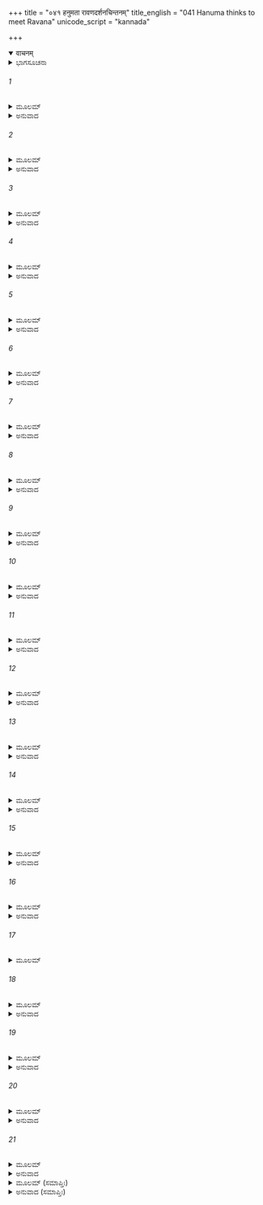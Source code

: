 +++
title = "०४१ हनुमता रावणदर्शनचिन्तनम्"
title_english = "041 Hanuma thinks to meet Ravana"
unicode_script = "kannada"

+++
<details open><summary>वाचनम्</summary>

<div class="audioEmbed"  caption="श्रीराम-हरिसीताराममूर्ति-घनपाठिभ्यां वचनम्" src="https://archive.org/download/Ramayana-recitation-Sriram-harisItArAmamUrti-Ghanapaati-v2/Kanda_5/Kanda_5_SK-041-Hanuma_thinks_to_meet_Ravana.mp3"></div>
</details>



<details><summary>ಭಾಗಸೂಚನಾ</summary>

ಹನುಮಂತನು ಪ್ರಮದಾವನವನ್ನು (ಅಶೋಕ ವನವನ್ನು) ಧ್ವಂಸ ಮಾಡಿದುದು
</details>

###### 1


<details><summary>ಮೂಲಮ್</summary>

ಸ ಚ ವಾಗ್ಭಿಃ ಪ್ರಶಸ್ತಾಭಿರ್ಗಮಿಷ್ಯನ್ ಪೂಜಿತಸ್ತಯಾ ।  
ತಸ್ಮಾದ್ದೇಶಾದಪಕ್ರಮ್ಯ ಚಿಂತಯಾಮಾಸ ವಾನರಃ ॥
</details>

<details><summary>ಅನುವಾದ</summary>

ಸೀತಾದೇವಿಯು ತನ್ನಲ್ಲಿ ಅನುಮತಿಯನ್ನು ಪಡೆದು ಹೊರಟುನಿಂತ ಹನುಮಂತನ ಬಗ್ಗೆ ಪೂಜ್ಯಭಾವದಿಂದ, ಕೃತಜ್ಞತಾಪೂರ್ವಕವಾಗಿ ಅವನನ್ನು ಆದರಿಸಿದಳು. ಬಳಿಕ ಆ ವಾನರೋತ್ತಮ ಅವಳಿದ್ದ ಪ್ರದೇಶದಿಂದ ಸ್ವಲ್ಪದೂರ ಹೋಗಿ ಹೀಗೆ ಆಲೋಚಿಸತೊಡಗಿದನು.॥1॥
</details>

###### 2


<details><summary>ಮೂಲಮ್</summary>

ಅಲ್ಪಶೇಷಮಿದಂ ಕಾರ್ಯಂ ದೃಷ್ಟೇಯಮಸಿತೇಕ್ಷಣಾ ।  
ತ್ರೀನುಪಾಯಾನತಿಕ್ರಮ್ಯ ಚತುರ್ಥ ಇಹ ದೃಶ್ಯತೇ ॥
</details>

<details><summary>ಅನುವಾದ</summary>

ಸೀತಾದೇವಿಯನ್ನು ನೋಡುವ ಒಂದು ಕೆಲಸವು ಮುಗಿಯಿತು. ಇನ್ನು ಮಾಡಬೇಕಾದ ಕಾರ್ಯವು ಸ್ವಲ್ಪ ಉಳಿದಿದೆ. ಅದು ರಾವಣನ ಬಲಾಬಲಗಳನ್ನು ಪರೀಕ್ಷಿಸುವುದು. ಅದನ್ನು ನಾನು ಮುಗಿಸಿಯೇ ಹೋಗಬೇಕು. ಚತುರೋಪಾಯಗಳಲ್ಲಿ ಮೊದಲ ಮೂರನ್ನೂ (ಸಾಮ, ದಾನ, ಭೇದ) ಪಕ್ಕಕ್ಕಿರಿಸಿ ನಾಲ್ಕನೆಯ ದಂಡೋಪಾಯವನ್ನು ಮಾತ್ರ ಆಶ್ರಯಿಸುವುದು ಯುಕ್ತವೆಂದು ತೋರುತ್ತದೆ.॥2॥
</details>

###### 3


<details><summary>ಮೂಲಮ್</summary>

ನ ಸಾಮ ರಕ್ಷಃಸು ಗುಣಾಯ ಕಲ್ಪತೇ  
ನ ದಾನಮರ್ಥೋಪಚಿತೇಷು ಯುಜ್ಯತೇ ।  
ನ ಭೇದಸಾಧ್ಯಾ ಬಲದರ್ಪಿತಾ ಜನಾಃ  
ಪರಾಕ್ರಮಸ್ತ್ವೇವ ಮಮೇಹ ರೋಚತೇ ॥
</details>

<details><summary>ಅನುವಾದ</summary>

ರಾಕ್ಷಸರ ಬಳಿ ಸಾಮೋಪಾಯವು ಕೆಲಸಮಾಡದು. ಧನಮದಾಂಧರಾದ್ದರಿಂದ ದಾನವು ನಿಷ್ಪ್ರಯೋಜಕವು. ಬಲಗರ್ವಿತ ರಾದ್ದರಿಂದ ಭೇದೋಪಾಯವೂ ನಡೆಯದು. ಆದ್ದರಿಂದ ಕಡೆಯದಾದ ಪರಾಕ್ರಮ ಸಾಧ್ಯವಾದ ದಂಡೋಪಾಯವೇ ರಾಕ್ಷಸರ ವಿಷಯದಲ್ಲಿ ಸಮಂಜಸವಾದುದು.॥3॥
</details>

###### 4


<details><summary>ಮೂಲಮ್</summary>

ನ ಚಾಸ್ಯ ಕಾರ್ಯಸ್ಯ ಪರಾಕ್ರಮಾದೃತೇ  
ವಿನಿಶ್ಚಯಃ ಕಶ್ಚಿದಿಹೋಪಪದ್ಯತೇ ।  
ಹತಪ್ರವೀರಾಶ್ಚ ರಣೇ ಹಿ ರಾಕ್ಷಸಾಃ  
ಕಥಂಚಿದೀಯುರ್ಯದಿಹಾದ್ಯ ಮಾರ್ದವಮ್ ॥
</details>

<details><summary>ಅನುವಾದ</summary>

ನಾನು ಪರಾಕ್ರಮವನ್ನು ತೋರದಿದ್ದರೆ, ಇವರ ಸತ್ತ್ವವೆಷ್ಟೆಂಬುದು ನಮಗೆ ತಿಳಿಯದು. ಯುದ್ಧಶೂರರಾದ ಹಲವಾರು ರಾಕ್ಷಸರು ಹತರಾದರೆ, ಆಗ ಉಳಿದವರು ಮೆತ್ತಗಾಗುವರು. ಆದ್ದರಿಂದ ಯುದ್ಧ ಮಾಡುವುದೇ ಉಚಿತವೆಂದು ನಿಶ್ಚಯಿಸಿದನು.॥4॥
</details>

###### 5


<details><summary>ಮೂಲಮ್</summary>

ಕಾರ್ಯೇ ಕರ್ಮಣಿ ನಿರ್ದಿಷ್ಟೇ ಯೋ ಬಹೂನ್ಯಪಿ ಸಾಧಯೇತ್ ।  
ಪೂರ್ವಕಾರ್ಯಾವಿರೋಧೇನ ಸ ಕಾರ್ಯಂ ಕರ್ತುಮರ್ಹತಿ ॥
</details>

<details><summary>ಅನುವಾದ</summary>

ಒಪ್ಪಿಸಿದ ಕಾರ್ಯವನ್ನು ಸಾಧಿಸಿ, ಅದಕ್ಕೆ ಭಂಗವಾಗದಂತೆ ಅದಕ್ಕೆ ಪೂರಕವಾಗಿ ಮತ್ತೊಂದು ಕಾರ್ಯವನ್ನು ಸಾಧಿಸುವವನೇ ನಿಜವಾಗಿ ಕಾರ್ಯದಕ್ಷನು.॥5॥
</details>

###### 6


<details><summary>ಮೂಲಮ್</summary>

ನ ಹ್ಯೇಕಃ ಸಾಧಕೋ ಹೇತುಃ ಸ್ವಲ್ಪಸ್ಯಾಪೀಹ ಕರ್ಮಣಃ ।  
ಯೋ ಹ್ಯರ್ಥಂ ಬಹುಧಾ ವೇದ ಸ ಸಮರ್ಥೋರ್ಥಸಾಧನೇ ॥
</details>

<details><summary>ಅನುವಾದ</summary>

ಸಣ್ಣ-ಪುಟ್ಟ ಕಾರ್ಯಗಳ ಸಿದ್ಧಿಗೆ ಒಂದೆ ಉಪಾಯವೂ ಸಾಕಾಗುವುದಿಲ್ಲ. ತನ್ನ ಕಾರ್ಯ ಸಿದ್ಧಿಗಾಗಿ ವಿವಿಧೋಪಾಯಗಳನ್ನು ತಿಳಿದಿರುವವನೇ ಕಾರ್ಯ ಸಾಧನೆಗೆ ಸಮರ್ಥನು.॥6॥
</details>

###### 7


<details><summary>ಮೂಲಮ್</summary>

ಇಹೈವ ತಾವತ್ ಕೃತನಿಶ್ಚಯೋ ಹ್ಯಹಂ  
ಯದಿ ವ್ರಜೇಯಂ ಪ್ಲವಗೇಶ್ವರಾಲಯಮ್ ।  
ಪರಾತ್ಮಸಂಮರ್ದವಿಶೇಷತತ್ತ್ವವಿತ್  
ತತಃ ಕೃತಂ ಸ್ಯಾನ್ಮಮ ಭರ್ತೃಶಾಸನಮ್ ॥
</details>

<details><summary>ಅನುವಾದ</summary>

ನಾನು ಇಲ್ಲಿಯೇ ಶತ್ರುಬಲವನ್ನು, ನಮ್ಮವರ ಬಲವನ್ನು, ಯುದ್ಧ ನೈಪುಣ್ಯವನ್ನು ಅದರಲ್ಲಿನ ತಾರತಮ್ಯವನ್ನು ಚೆನ್ನಾಗಿ ತಿಳಿದುಕೊಳ್ಳುವುದು ಯುಕ್ತವು. ಬಳಿಕ ಕೃತನಿಶ್ಚಯನಾದ ಸುಗ್ರೀವನ ಬಳಿಗೆ ಹೋದರೆ ಆಗ ಒಡೆಯನ ಆಜ್ಞೆಯನ್ನು ಪೂರ್ಣಗೊಳಿಸಿದಂತಾಗುತ್ತದೆ.॥7॥
</details>

###### 8


<details><summary>ಮೂಲಮ್</summary>

ಕಥಂ ನು ಖಲ್ವದ್ಯ ಭವೇತ್ ಸುಖಾಗತಂ  
ಪ್ರಸಹ್ಯ ಯುದ್ಧಂ ಮಮ ರಾಕ್ಷಸೈಃ ಸಹ ।  
ತಥೈವ ಖಲ್ವಾತ್ಮಬಲಂ ಚ ಸಾರವತ್  
ಸಂಮಾನಯೇನ್ಮಾಂ ಚ ರಣೇ ದಶಾನನಃ ॥
</details>

<details><summary>ಅನುವಾದ</summary>

ಈಗ ನನಗೂ ರಾಕ್ಷಸರಿಗೂ ತೀವ್ರವಾದ ಯುದ್ಧವು ಸುಲಭವಾಗಿ ಒದಗುವಂತೆ ನೋಡಬೇಕಾಗಿದೆ. ಆಗಲೇ ರಾವಣನು ಯುದ್ಧದಲ್ಲಿ ತನ್ನ ಕಡೆಯವರ ಬಲವನ್ನೂ, ನನ್ನ ಬಲವನ್ನೂ ನಿಜವಾಗಿ ತಿಳಿದುಕೊಳ್ಳಬಹುದು.॥8॥
</details>

###### 9


<details><summary>ಮೂಲಮ್</summary>

ತತಃ ಸಮಾಸಾದ್ಯ ರಣೇ ದಶಾನನಂ  
ಸಮಂತ್ರಿವರ್ಗಂ ಸಬಲಪ್ರಯಾಯಿನಮ್ ।  
ಹೃದಿ ಸ್ಥಿತಂ ತಸ್ಯ ಮತಂ ಬಲಂ ಚ ವೈ  
ಸುಖೇನ ಮತ್ವಾಹಮಿತಃ ಪುನರ್ವ್ರಜೇ ॥
</details>

<details><summary>ಅನುವಾದ</summary>

ಆದರೆ ರಾವಣನನ್ನು, ಅವನ ಮಂತ್ರಿಗಳನ್ನು, ಸೈನ್ಯವನ್ನು, ಅನುಚರರನ್ನು ಯುದ್ಧದಲ್ಲಿ ಇದಿರಿಸಿ, ಅವರ ಶಕ್ತಿ ಸಾಮರ್ಥ್ಯವನ್ನೂ, ಮನಸ್ಸಿನ ಅಭಿಪ್ರಾಯವನ್ನೂ ಚೆನ್ನಾಗಿ ತಿಳಿದುಕೊಂಡು ತೃಪ್ತಿಯಾಗಿ ನಾನು ಇಲ್ಲಿಂದ ಹೋಗುವೆನು.॥9॥
</details>

###### 10


<details><summary>ಮೂಲಮ್</summary>

ಇದಮಸ್ಯ ನೃಶಂಸಸ್ಯ ನಂದನೋಪಮಮುತ್ತಮಮ್ ।  
ವನಂ ನೇತ್ರಮನಃಕಾಂತಂ ನಾನಾದ್ರುಮಲತಾಯುತಮ್ ॥
</details>

<details><summary>ಅನುವಾದ</summary>

ಕ್ರೂರನಾದ ರಾವಣನ ಈ ಅಶೋಕವನವು ಶ್ರೇಷ್ಠವಾಗಿದೆ. ನಂದನವನಕ್ಕೆ ಸಮಾನವಾಗಿದೆ. ನಾನಾ ವಿಧವಾದ ವೃಕ್ಷಗಳಿಂದಲೂ, ಲತೆಗಳಿಂದಲೂ ನಿಬಿಡವಾಗಿರುವ ಇದು ನಯನಾನಂದಕರವಾಗಿಯೂ, ಮನೋಜ್ಞವಾಗಿಯೂ ಇದೆ.॥10॥
</details>

###### 11


<details><summary>ಮೂಲಮ್</summary>

ಇದಂ ವಿಧ್ವಂಸಯಿಷ್ಯಾಮಿ ಶುಷ್ಕಂ ವನಮಿವಾನಲಃ ।  
ಅಸ್ಮಿನ್ ಭಗ್ನೇ ತತಃ ಕೋಪಂ ಕರಿಷ್ಯತಿ ದಶಾನನಃ ॥
</details>

<details><summary>ಅನುವಾದ</summary>

ಒಣಗಿಹೋದ ವನವನ್ನು ಬೆಂಕಿಯು ಸುಟ್ಟು ಭಸ್ಮಮಾಡಿಬಿಡುವಂತೆ, ನಾನು ಈ ವನವನ್ನು ಧ್ವಂಸಮಾಡಿಬಿಡುವೆನು. ಇದು ಹಾಳುಗೆಡಹಿದ ವಾರ್ತೆಯನ್ನು ಕೇಳಿದಾಕ್ಷಣ ದಶಾನನನು ಕ್ರುದ್ಧನಾಗುವನು.॥11॥
</details>

###### 12


<details><summary>ಮೂಲಮ್</summary>

ತತೋ ಮಹತ್ ಸಾಶ್ವಮಹಾರಥದ್ವಿಪಂ  
ಬಲಂ ಸಮಾದೇಕ್ಷ್ಯತಿ ರಾಕ್ಷಸಾಧಿಪಃ ।  
ತ್ರಿಶೂಲಕಾಲಾಯಸಪಟ್ಟಸಾಯುಧಂ  
ತತೋ ಮಹದ್ಯುದ್ಧಮಿದಂ ಭವಿಷ್ಯತಿ ॥
</details>

<details><summary>ಅನುವಾದ</summary>

ಒಡನೆಯೇ ಅವನು ತ್ರಿಶೂಲ, ಮುದ್ಗರ, ಪಟ್ಟಾಕತ್ತಿಗಳು ಮುಂತಾದ ಆಯುಧಗಳನ್ನು ಧರಿಸಿದ, ಅಶ್ವ-ಮಹಾರಥ, ಮಹಾಗಜಗಳಿಂದ ಯುಕ್ತವಾದ ದೊಡ್ಡ ಸೈನ್ಯವನ್ನು ರಾವಣನು ಕಳಿಸುವನು. ಆಗ ಒಂದು ಘೋರವಾದ ಯುದ್ಧವು ಜರಗುತ್ತದೆ.॥12॥
</details>

###### 13


<details><summary>ಮೂಲಮ್</summary>

ಅಹಂ ತು ತೈಃ ಸಂಯತಿ ಚಂಡವಿಕ್ರಮೈಃ  
ಸಮೇತ್ಯ ರಕ್ಷೋಭಿರಸಹ್ಯವಿಕ್ರಮಃ ।  
ನಿಹತ್ಯ ತದ್ರಾವಣಚೋದಿತಂ ಬಲಂ  
ಸುಖಂ ಗಮಿಷ್ಯಾಮಿ ಕಪೀಶ್ವರಾಲಯಮ್ ॥
</details>

<details><summary>ಅನುವಾದ</summary>

ಪ್ರಚಂಡ ಪರಾಕ್ರಮದಿಂದ ಆ ರಾಕ್ಷಸಯೋಧರೊಡನೆ ನಾನು ಸಾಟಿಯಿಲ್ಲದ ಪ್ರತಾಪದಿಂದ ಹೋರಾಡಿ, ಆ ರಾವಣ ಪ್ರೇರಿತ ಸೈನ್ಯವನ್ನು ಸಂಹರಿಸಿ, ಸುಖವಾಗಿ ಸುಗ್ರೀವನ ಬಳಿಗೆ ಹೋಗುವೆನು.॥13॥
</details>

###### 14


<details><summary>ಮೂಲಮ್</summary>

ತತೋ ಮಾರುತವತ್ ಕ್ರುದ್ಧೋ ಮಾರುತಿರ್ಭೀಮವಿಕ್ರಮಃ ।  
ಊರುವೇಗೇನ ಮಹತಾ ದ್ರುಮಾನ್ ಕ್ಷೇಪ್ತುಮಥಾರಭತ್ ॥
</details>

<details><summary>ಅನುವಾದ</summary>

ಬಳಿಕ ಭಯಂಕರ ಪರಾಕ್ರಮಿಯಾದ ಮಾರುತಿಯು ಪರಮಕ್ರುದ್ಧನಾಗಿ ಅತಿವೇಗದಿಂದ ಆ ಅಶೋಕವನದಲ್ಲಿದ್ದ ವೃಕ್ಷಗಳನ್ನು ಬಿರುಗಾಳಿಯಂತೆ ಒಂದೊಂದನ್ನಾಗಿ ಉರುಳಿಸಲು ಉಪಕ್ರಮಿಸಿದನು.॥14॥
</details>

###### 15


<details><summary>ಮೂಲಮ್</summary>

ತತಸ್ತು ಹನುಮಾನ್ ವೀರೋ ಬಭಂಜ ಪ್ರಮದಾವನಮ್ ।  
ಮತ್ತದ್ವಿಜಸಮಾಘುಷ್ಟಂ ನಾನಾದ್ರುಮಲತಾಯುತಮ್ ॥
</details>

<details><summary>ಅನುವಾದ</summary>

ಮದಿಸಿದ ಪಕ್ಷಿಗಳಿಂದ ಕಲಕಲಾಯಮಾನವಾಗಿದ್ದ, ನಾನಾ ವಿಧವಾದ ವೃಕ್ಷಗಳಿಂದಲೂ, ಲತೆಗಳಿಂದಲೂ ಕೂಡಿದ್ದ, ಅಂತಃಪುರದ ನಾರಿಯರ ವಿಹಾರಕ್ಕಾಗಿಯೇ ನಿರ್ಮಿಸಿದ್ದ ಆ ಪ್ರಮದಾವನವನ್ನು ಧ್ವಂಸ ಮಾಡಿದನು.॥15॥
</details>

###### 16


<details><summary>ಮೂಲಮ್</summary>

ತದ್ವನಂ ಮಥಿತೈರ್ವೃಕ್ಷೈರ್ಭಿನ್ನೈಶ್ಚ ಸಲಿಲಾಶಯೈಃ ।  
ಚೂರ್ಣಿತೈಃ ಪರ್ವತಾಗ್ರೈಶ್ಚ ಬಭೂವಾಪ್ರಿಯದರ್ಶನಮ್ ॥
</details>

<details><summary>ಅನುವಾದ</summary>

ಆ ವನದಲ್ಲಿದ್ದ ವೃಕ್ಷಗಳೆಲ್ಲ ನೆಲಸಮವಾದುವು. ಜಲಾಶಯಗಳು ಒಡೆದುಹೋದುವು. ಕ್ರೀಡಾ ಪರ್ವತಗಳು ನುಚ್ಚುನೂರಾದವು. ಆಗ ಆ ವನವು (ಪ್ರಾಣಗಳಿಲ್ಲದ ದೇಹದಂತೆ) ಶೋಭಾಹೀನವಾಯಿತು.॥16॥
</details>

###### 17


<details><summary>ಮೂಲಮ್</summary>

ನಾನಾಶಕುಂತವಿರುತೈಃ ಪ್ರಭಿನ್ನೈಃ ಸಲಿಲಾಶಯೈಃ ।  
ತಾಮ್ರೈಃ ಕಿಸಲಯೈಃ ಕ್ಲಾಂತೈಃ ಕ್ಲಾಂತದ್ರುಮಲತಾಯುತಮ್ ॥
</details>

###### 18


<details><summary>ಮೂಲಮ್</summary>

ನ ಬಭೌ ತದ್ವನಂ ತತ್ರ ದಾವಾನಲಹತಂ ಯಥಾ ।  
ವ್ಯಾಕುಲಾವರಣಾ ರೇಜುರ್ವಿಹ್ವಲಾ ಇವ ತಾ ಲತಾಃ ॥
</details>

<details><summary>ಅನುವಾದ</summary>

ಆ ವನದಲ್ಲಿದ್ದ ನಾನಾವಿಧವಾದ ಪಕ್ಷಿಗಳು ವಿಕೃತ ಧ್ವನಿಗಳಿಂದ ಅರಚುತ್ತಿದ್ದವು. ಅಲ್ಲಿಯ ಜಲಾಶಯಗಳು ಛಿನ್ನ-ಭಿನ್ನವಾದವು. ಕೆಂಪಾದ ಹಾಗೂ ಬಾಡಿಹೋದ ಚಿಗುರುಗಳಿಂದಲೂ, ಮರ-ಬಳ್ಳಿಗಳಿಂದಲೂ ಸಮಾಕುಲವಾಗಿದ್ದ ಆ ಪ್ರಮದಾವನವು ಕಾಳ್ಗಿಚ್ಚಿನಿಂದ ಸುಟ್ಟುಹೋದ ವನದಂತೆ ಶೋಭಾಹೀನವಾಯಿತು. ಆಧಾರಭೂತವಾಗಿದ್ದ ವೃಕ್ಷಗಳು ನೆಲಸಮವಾದಾಗ ಅದರಲ್ಲಿ ಹಬ್ಬಿದ ಬಳ್ಳಿಗಳು ನಿರಾಶ್ರಯರಾಗಿ, ವಿಹ್ವಲಳಾದ ಸ್ತ್ರೀಯಂತೆ ಕಳಾಹೀನವಾದುವು.॥17-18॥
</details>

###### 19


<details><summary>ಮೂಲಮ್</summary>

ಲತಾಗೃಹೈಶ್ಚಿತ್ರಗೃಹೈಶ್ಚ ನಾಶಿತೈ  
ರ್ಮಹೋರಗೈರ್ವ್ಯಾಲಮೃಗೈಶ್ಚ ನಿರ್ಧುತೈಃ ।  
ಶಿಲಾಗೃ ಹೈರುನ್ಮ ಥಿತೈಸ್ತಥಾ ಗೃಹೈಃ  
ಪ್ರನಷ್ಟ ರೂಪಂ ತದಭೂನ್ಮಹದ್ವನಮ್ ॥
</details>

<details><summary>ಅನುವಾದ</summary>

ಮಾರುತಿಯ ದಾಂಧಲೆಯಿಂದ ಅಲ್ಲಿದ್ದ ಲತಾಗೃಹಗಳು, ಚಿತ್ರಶಾಲೆಗಳು ಉಧ್ವಸ್ತವಾದುವು. ಅಲ್ಲಿದ್ದ ಮಹಾಸರ್ಪಗಳೂ, ದೊಡ್ಡ ಹುಲಿಗಳೂ, ಮೃಗಗಳೂ ಮೊದಲಾದ ಕ್ರೂರಜಂತುಗಳು ಪೀಡಿತರಾಗಿ ಆರ್ತಧ್ವನಿಗಳನ್ನು ಮಾಡುತ್ತಿದ್ದವು. ಕ್ರೀಡಾಪರ್ವತ ಗುಹೆಗಳನ್ನು, ಇತರ ಗೃಹಗಳನ್ನು ಕಿತ್ತೆಸೆದನು. ಇದರಿಂದ ಆ ಸುಂದರ ವನವು ತನ್ನ ಹಿಂದಿನ ಸೌಂದರ್ಯವನ್ನು ಪೂರ್ಣವಾಗಿ ಕಳಕೊಂಡಿತು.॥19॥
</details>

###### 20


<details><summary>ಮೂಲಮ್</summary>

ಸಾ ವಿಹ್ವಲಾಶೋಕಲತಾಪ್ರತಾನಾ  
ವನಸ್ಥಲೀ ಶೋಕಲತಾಪ್ರತಾನಾ ।  
ಜಾತಾ ದಶಾಸ್ಯಪ್ರಮದಾವನಸ್ಯ  
ಕಪೇರ್ಬಲಾದ್ಧಿ ಪ್ರಮದಾವನಸ್ಯ ॥
</details>

<details><summary>ಅನುವಾದ</summary>

ರಾವಣಾಸುರನ ಭಾರ್ಯೆಯರಿಗೆ ರಕ್ಷಕವಾಗಿದ್ದ, ಅಂತಃಪುರದ ಸ್ತ್ರೀಯರ ವಿಹಾರ ಪ್ರದೇಶವಾಗಿದ್ದ, ಅಶೋಕಲತೆಗಳಿಂದ ಶೋಭಾಯಮಾನವಾಗಿದ್ದ ಆ ಪ್ರಮದಾವನವು ಸೀತೆಯನ್ನು ರಕ್ಷಿಸುತ್ತಾ ಹನುಮಂತನ ಬಲದ ಕಾರಣದಿಂದಾಗಿ ವಿಹ್ವಲಗೊಂಡು ಬಾಡಿಹೋದ ಲತೆಗಳ ಸಮೂಹದಿಂದ ಕೂಡಿದ ಆ ಅಶೋಕವನವು ಶೋಕಪ್ರದವಾಗಿ ಪರಿಣಮಿಸಿತು.॥20॥
</details>

###### 21


<details><summary>ಮೂಲಮ್</summary>

ಸ ತಸ್ಯ ಕೃತ್ವಾರ್ಥಪತೇರ್ಮಹಾಕಪಿಃ  
ಮಹದ್ವ್ಯಲೀಕಂ ಮನಸೋ ಮಹಾತ್ಮನಃ ।  
ಯುಯುತ್ಸು ರೇಕೋ ಬಹುಭಿರ್ಮಹಾಬಲೈಃ  
ಶ್ರಿಯಾ ಜ್ವಲಂಸ್ತೋರಣಮಾಸ್ಥಿತಃ ಕಪಿಃ ॥
</details>

<details><summary>ಅನುವಾದ</summary>

ಹೀಗೆ ಆ ಕಪೀಶ್ವರನು ಹೆಚ್ಚಾದ ಬಲಶಾಲಿಯಾದ ರಾವಣನ ಮನಸ್ಸಿಗೆ ಕ್ಲೇಶವನ್ನುಂಟುಮಾಡಲು ವನಭಂಗವನ್ನು ಮಾಡಿದನು. ಬಳಿಕ ಮಹಾಬಲಶಾಲಿಗಳಾದ ರಾಕ್ಷಸಯೋಧರೊಡನೆ ಒಬ್ಬಂಟಿಗನಾಗಿ ಯುದ್ಧಮಾಡುವ ಬಯಕೆಯಿಂದ ಉತ್ಸಾಹ, ಶಕ್ತಿಯಿಂದ ಪ್ರಜ್ವಲಿಸುತ್ತಾ ಆ ಅಶೋಕವನದ ಹೊರಬಾಗಿಲಿಗೆ ಬಂದು ನಿಂತು, ಶತ್ರುಗಳನ್ನು ಎದುರು ನೋಡತೊಡಗಿದನು.॥21॥
</details>

<details><summary>ಮೂಲಮ್ (ಸಮಾಪ್ತಿಃ)</summary>

ಇತ್ಯಾರ್ಷೇ ಶ್ರೀಮದ್ರಾಮಾಯಣೇ ವಾಲ್ಮೀಕೀಯೇ ಆದಿಕಾವ್ಯೇ ಸುಂದರಕಾಂಡೇ ಏಕಚತ್ವಾರಿಂಶಃ ಸರ್ಗಃ ॥ 41 ॥
</details>

<details><summary>ಅನುವಾದ (ಸಮಾಪ್ತಿಃ)</summary>

ಮಹರ್ಷಿವಾಲ್ಮೀಕಿ ವಿರಚಿತ ಆದಿಕಾವ್ಯವಾದ ಶ್ರೀಮದ್ರಾಮಾಯಣದ ಸುಂದರಕಾಂಡದಲ್ಲಿ ನಲವತ್ತೊಂದನೆಯ ಸರ್ಗವು ಮುಗಿಯಿತು.
</details>
